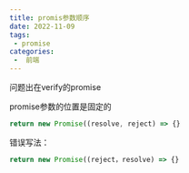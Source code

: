 ```yaml
---
title: promis参数顺序
date: 2022-11-09
tags:
 - promise
categories:
 -  前端
---
```

问题出在verify的promise

promise参数的位置是固定的
 ```javascript
return new Promise((resolve, reject) => {}
 ```
错误写法：
 ```javascript
return new Promise((reject，resolve) => {}
 ```